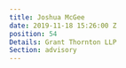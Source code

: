 ```yaml
---
title: Joshua McGee
date: 2019-11-18 15:26:00 Z
position: 54
Details: Grant Thornton LLP
Section: advisory
---
```


